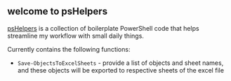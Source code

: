 ## welcome to psHelpers

[psHelpers](./psHelpers.ps1) is a collection of boilerplate PowerShell code that helps streamline my workflow with small daily things.

Currently contains the following functions:
- `Save-ObjectsToExcelSheets` - provide a list of objects and sheet names, and these objects will be exported to respective sheets of the excel file

